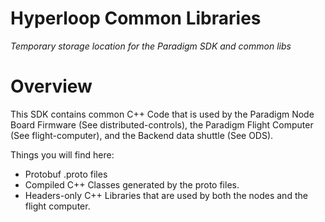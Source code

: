 # Hyperloop Common Libraries

_Temporary storage location for the Paradigm SDK and common libs_

# Overview

This SDK contains common C++ Code that is used by the Paradigm
Node Board Firmware (See distributed-controls), the Paradigm Flight 
Computer (See flight-computer), and the Backend data shuttle (See ODS).

Things you will find here:
 - Protobuf .proto files
 - Compiled C++ Classes generated by the proto files.
 - Headers-only C++ Libraries that are used by both the nodes and the flight computer.

